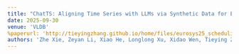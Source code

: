 ```yaml
---
title: "ChatTS: Aligning Time Series with LLMs via Synthetic Data for Enhanced Understanding and Reasoning"
date: 2025-09-30
venue: 'VLDB'
%paperurl: 'http://tieyingzhang.github.io/home/files/eurosys25_scheduling.pdf'
authors: 'Zhe Xie, Zeyan Li, Xiao He, Longlong Xu, Xidao Wen, Tieying Zhang*, Jianjun Chen, Rui Shi, Dan Pei*'
---
```

